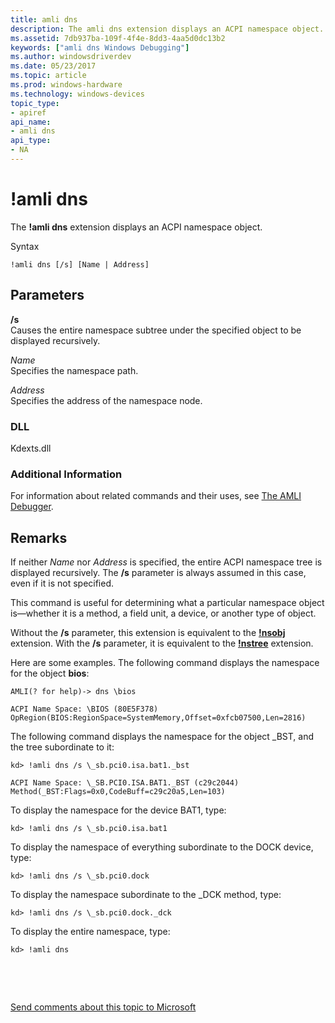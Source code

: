 ```yaml
---
title: amli dns
description: The amli dns extension displays an ACPI namespace object.
ms.assetid: 7db937ba-109f-4f4e-8dd3-4aa5d0dc13b2
keywords: ["amli dns Windows Debugging"]
ms.author: windowsdriverdev
ms.date: 05/23/2017
ms.topic: article
ms.prod: windows-hardware
ms.technology: windows-devices
topic_type:
- apiref
api_name:
- amli dns
api_type:
- NA
---
```


# !amli dns


The **!amli dns** extension displays an ACPI namespace object.

Syntax

```
!amli dns [/s] [Name | Address]
```

## <span id="ddk__amli_dns_dbg"></span><span id="DDK__AMLI_DNS_DBG"></span>Parameters


<span id="________s______"></span><span id="________S______"></span> **/s**   
Causes the entire namespace subtree under the specified object to be displayed recursively.

<span id="_______Name______"></span><span id="_______name______"></span><span id="_______NAME______"></span> *Name*   
Specifies the namespace path.

<span id="_______Address______"></span><span id="_______address______"></span><span id="_______ADDRESS______"></span> *Address*   
Specifies the address of the namespace node.

### <span id="DLL"></span><span id="dll"></span>DLL

Kdexts.dll

### <span id="Additional_Information"></span><span id="additional_information"></span><span id="ADDITIONAL_INFORMATION"></span>Additional Information

For information about related commands and their uses, see [The AMLI Debugger](the-amli-debugger.md).

Remarks
-------

If neither *Name* nor *Address* is specified, the entire ACPI namespace tree is displayed recursively. The **/s** parameter is always assumed in this case, even if it is not specified.

This command is useful for determining what a particular namespace object is—whether it is a method, a field unit, a device, or another type of object.

Without the **/s** parameter, this extension is equivalent to the [**!nsobj**](-nsobj.md) extension. With the **/s** parameter, it is equivalent to the [**!nstree**](-nstree.md) extension.

Here are some examples. The following command displays the namespace for the object **bios**:

```
AMLI(? for help)-> dns \bios

ACPI Name Space: \BIOS (80E5F378)
OpRegion(BIOS:RegionSpace=SystemMemory,Offset=0xfcb07500,Len=2816)
```

The following command displays the namespace for the object \_BST, and the tree subordinate to it:

```
kd> !amli dns /s \_sb.pci0.isa.bat1._bst

ACPI Name Space: \_SB.PCI0.ISA.BAT1._BST (c29c2044)
Method(_BST:Flags=0x0,CodeBuff=c29c20a5,Len=103)
```

To display the namespace for the device BAT1, type:

```
kd> !amli dns /s \_sb.pci0.isa.bat1
```

To display the namespace of everything subordinate to the DOCK device, type:

```
kd> !amli dns /s \_sb.pci0.dock
```

To display the namespace subordinate to the \_DCK method, type:

```
kd> !amli dns /s \_sb.pci0.dock._dck
```

To display the entire namespace, type:

```
kd> !amli dns
```

 

 

[Send comments about this topic to Microsoft](mailto:wsddocfb@microsoft.com?subject=Documentation%20feedback%20[debugger\debugger]:%20!amli%20dns%20%20RELEASE:%20%285/15/2017%29&body=%0A%0APRIVACY%20STATEMENT%0A%0AWe%20use%20your%20feedback%20to%20improve%20the%20documentation.%20We%20don't%20use%20your%20email%20address%20for%20any%20other%20purpose,%20and%20we'll%20remove%20your%20email%20address%20from%20our%20system%20after%20the%20issue%20that%20you're%20reporting%20is%20fixed.%20While%20we're%20working%20to%20fix%20this%20issue,%20we%20might%20send%20you%20an%20email%20message%20to%20ask%20for%20more%20info.%20Later,%20we%20might%20also%20send%20you%20an%20email%20message%20to%20let%20you%20know%20that%20we've%20addressed%20your%20feedback.%0A%0AFor%20more%20info%20about%20Microsoft's%20privacy%20policy,%20see%20http://privacy.microsoft.com/default.aspx. "Send comments about this topic to Microsoft")




